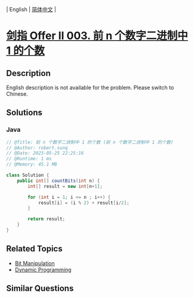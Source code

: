 
| English | [简体中文](README.md) |

# [剑指 Offer II 003. 前 n 个数字二进制中 1 的个数](https://leetcode.cn//problems/w3tCBm/)

## Description

<p>English description is not available for the problem. Please switch to Chinese.</p>


## Solutions


### Java

```Java
// @Title: 前 n 个数字二进制中 1 的个数 (前 n 个数字二进制中 1 的个数)
// @Author: robert.sunq
// @Date: 2023-05-25 22:25:16
// @Runtime: 1 ms
// @Memory: 45.1 MB

class Solution {
    public int[] countBits(int n) {
        int[] result = new int[n+1];

        for (int i = 1; i <= n ; i++) {
            result[i] = (i % 2) + result[i/2];
        }

        return result;
    }
}
```



## Related Topics

- [Bit Manipulation](https://leetcode.cn//tag/bit-manipulation)
- [Dynamic Programming](https://leetcode.cn//tag/dynamic-programming)

## Similar Questions


